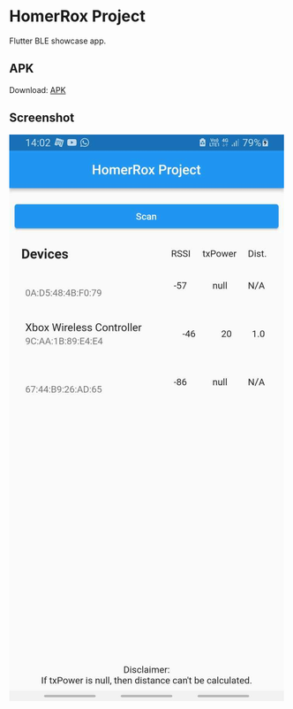 # HomerRox Project

Flutter BLE showcase app.

## APK

Download: [APK](https://github.com/beSaif/HomerRoxProject/blob/main/app-release.apk)

## Screenshot

![Screenshot](https://github.com/beSaif/HomerRoxProject/blob/main/Screenshot.jpeg?raw=true)
